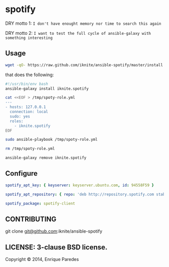 spotify
=======

DRY motto 1: `I don't have enought memory nor time to search this again`

DRY motto 2: `I want to test the full cycle of ansible-galaxy with something interesting`


Usage
-----
```sh
wget -qO- https://raw.github.com/iknite/ansible-spotify/master/install.sh | sudo bash
```

that does the following:

```sh
#!/usr/bin/env bash
ansible-galaxy install iknite.spotify

cat <<EOF > /tmp/spoty-role.yml
---
- hosts: 127.0.0.1
  connection: local
  sudo: yes
  roles:
	- iknite.spotify
EOF

sudo ansible-playbook /tmp/spoty-role.yml

rm /tmp/spoty-role.yml

ansible-galaxy remove iknite.spotify
```

Configure
---------

```yaml
spotify_apt_key: { keyserver: keyserver.ubuntu.com, id: 94558F59 }

spotify_apt_repository: { repo: 'deb http://repository.spotify.com stable non-free' }

spotify_package: spotify-client
```

CONTRIBUTING
------------

git clone git@github.com:iknite/ansible-spotify

LICENSE: 3-clause BSD license.
---
Copyright © 2014, Enrique Paredes
